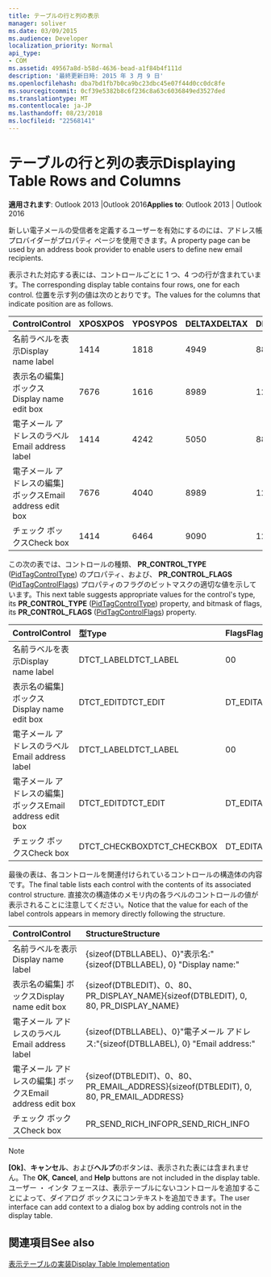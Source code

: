 ```yaml
---
title: テーブルの行と列の表示
manager: soliver
ms.date: 03/09/2015
ms.audience: Developer
localization_priority: Normal
api_type:
- COM
ms.assetid: 49567a8d-b58d-4636-bead-a1f84b4f111d
description: '最終更新日時: 2015 年 3 月 9 日'
ms.openlocfilehash: dba7bd1fb7b0ca9bc23dbc45e07f44d0cc0dc8fe
ms.sourcegitcommit: 0cf39e5382b8c6f236c8a63c6036849ed3527ded
ms.translationtype: MT
ms.contentlocale: ja-JP
ms.lasthandoff: 08/23/2018
ms.locfileid: "22568141"
---
```

# <a name="displaying-table-rows-and-columns"></a><span data-ttu-id="bf0d3-103">テーブルの行と列の表示</span><span class="sxs-lookup"><span data-stu-id="bf0d3-103">Displaying Table Rows and Columns</span></span>

  
  
<span data-ttu-id="bf0d3-104">**適用されます**: Outlook 2013 |Outlook 2016</span><span class="sxs-lookup"><span data-stu-id="bf0d3-104">**Applies to**: Outlook 2013 | Outlook 2016</span></span> 
  
 <span data-ttu-id="bf0d3-105">新しい電子メールの受信者を定義するユーザーを有効にするのには、アドレス帳プロバイダーがプロパティ ページを使用できます。</span><span class="sxs-lookup"><span data-stu-id="bf0d3-105">A property page can be used by an address book provider to enable users to define new email recipients.</span></span> 
  
<span data-ttu-id="bf0d3-106">表示された対応する表には、コントロールごとに 1 つ、4 つの行が含まれています。</span><span class="sxs-lookup"><span data-stu-id="bf0d3-106">The corresponding display table contains four rows, one for each control.</span></span> <span data-ttu-id="bf0d3-107">位置を示す列の値は次のとおりです。</span><span class="sxs-lookup"><span data-stu-id="bf0d3-107">The values for the columns that indicate position are as follows.</span></span>
  
|<span data-ttu-id="bf0d3-108">**Control**</span><span class="sxs-lookup"><span data-stu-id="bf0d3-108">**Control**</span></span>|<span data-ttu-id="bf0d3-109">**XPOS**</span><span class="sxs-lookup"><span data-stu-id="bf0d3-109">**XPOS**</span></span>|<span data-ttu-id="bf0d3-110">**YPOS**</span><span class="sxs-lookup"><span data-stu-id="bf0d3-110">**YPOS**</span></span>|<span data-ttu-id="bf0d3-111">**DELTAX**</span><span class="sxs-lookup"><span data-stu-id="bf0d3-111">**DELTAX**</span></span>|<span data-ttu-id="bf0d3-112">**DELTAY**</span><span class="sxs-lookup"><span data-stu-id="bf0d3-112">**DELTAY**</span></span>|
|:-----|:-----|:-----|:-----|:-----|
|<span data-ttu-id="bf0d3-113">名前ラベルを表示</span><span class="sxs-lookup"><span data-stu-id="bf0d3-113">Display name label</span></span>  <br/> |<span data-ttu-id="bf0d3-114">14</span><span class="sxs-lookup"><span data-stu-id="bf0d3-114">14</span></span>  <br/> |<span data-ttu-id="bf0d3-115">18</span><span class="sxs-lookup"><span data-stu-id="bf0d3-115">18</span></span>  <br/> |<span data-ttu-id="bf0d3-116">49</span><span class="sxs-lookup"><span data-stu-id="bf0d3-116">49</span></span>  <br/> |<span data-ttu-id="bf0d3-117">8</span><span class="sxs-lookup"><span data-stu-id="bf0d3-117">8</span></span>  <br/> |
|<span data-ttu-id="bf0d3-118">表示名の編集] ボックス</span><span class="sxs-lookup"><span data-stu-id="bf0d3-118">Display name edit box</span></span>  <br/> |<span data-ttu-id="bf0d3-119">76</span><span class="sxs-lookup"><span data-stu-id="bf0d3-119">76</span></span>  <br/> |<span data-ttu-id="bf0d3-120">16</span><span class="sxs-lookup"><span data-stu-id="bf0d3-120">16</span></span>  <br/> |<span data-ttu-id="bf0d3-121">89</span><span class="sxs-lookup"><span data-stu-id="bf0d3-121">89</span></span>  <br/> |<span data-ttu-id="bf0d3-122">12</span><span class="sxs-lookup"><span data-stu-id="bf0d3-122">12</span></span>  <br/> |
|<span data-ttu-id="bf0d3-123">電子メール アドレスのラベル</span><span class="sxs-lookup"><span data-stu-id="bf0d3-123">Email address label</span></span>  <br/> |<span data-ttu-id="bf0d3-124">14</span><span class="sxs-lookup"><span data-stu-id="bf0d3-124">14</span></span>  <br/> |<span data-ttu-id="bf0d3-125">42</span><span class="sxs-lookup"><span data-stu-id="bf0d3-125">42</span></span>  <br/> |<span data-ttu-id="bf0d3-126">50</span><span class="sxs-lookup"><span data-stu-id="bf0d3-126">50</span></span>  <br/> |<span data-ttu-id="bf0d3-127">8</span><span class="sxs-lookup"><span data-stu-id="bf0d3-127">8</span></span>  <br/> |
|<span data-ttu-id="bf0d3-128">電子メール アドレスの編集] ボックス</span><span class="sxs-lookup"><span data-stu-id="bf0d3-128">Email address edit box</span></span>  <br/> |<span data-ttu-id="bf0d3-129">76</span><span class="sxs-lookup"><span data-stu-id="bf0d3-129">76</span></span>  <br/> |<span data-ttu-id="bf0d3-130">40</span><span class="sxs-lookup"><span data-stu-id="bf0d3-130">40</span></span>  <br/> |<span data-ttu-id="bf0d3-131">89</span><span class="sxs-lookup"><span data-stu-id="bf0d3-131">89</span></span>  <br/> |<span data-ttu-id="bf0d3-132">12</span><span class="sxs-lookup"><span data-stu-id="bf0d3-132">12</span></span>  <br/> |
|<span data-ttu-id="bf0d3-133">チェック ボックス</span><span class="sxs-lookup"><span data-stu-id="bf0d3-133">Check box</span></span>  <br/> |<span data-ttu-id="bf0d3-134">14</span><span class="sxs-lookup"><span data-stu-id="bf0d3-134">14</span></span>  <br/> |<span data-ttu-id="bf0d3-135">64</span><span class="sxs-lookup"><span data-stu-id="bf0d3-135">64</span></span>  <br/> |<span data-ttu-id="bf0d3-136">90</span><span class="sxs-lookup"><span data-stu-id="bf0d3-136">90</span></span>  <br/> |<span data-ttu-id="bf0d3-137">12</span><span class="sxs-lookup"><span data-stu-id="bf0d3-137">12</span></span>  <br/> |
   
<span data-ttu-id="bf0d3-138">この次の表では、コントロールの種類、 **PR_CONTROL_TYPE** ([PidTagControlType](pidtagcontroltype-canonical-property.md)) のプロパティ、および、 **PR_CONTROL_FLAGS** ([PidTagControlFlags](pidtagcontrolflags-canonical-property.md)) プロパティのフラグのビットマスクの適切な値を示しています。</span><span class="sxs-lookup"><span data-stu-id="bf0d3-138">This next table suggests appropriate values for the control's type, its **PR_CONTROL_TYPE** ([PidTagControlType](pidtagcontroltype-canonical-property.md)) property, and bitmask of flags, its **PR_CONTROL_FLAGS** ([PidTagControlFlags](pidtagcontrolflags-canonical-property.md)) property.</span></span>
  
|<span data-ttu-id="bf0d3-139">**Control**</span><span class="sxs-lookup"><span data-stu-id="bf0d3-139">**Control**</span></span>|<span data-ttu-id="bf0d3-140">**型**</span><span class="sxs-lookup"><span data-stu-id="bf0d3-140">**Type**</span></span>|<span data-ttu-id="bf0d3-141">**Flags**</span><span class="sxs-lookup"><span data-stu-id="bf0d3-141">**Flags**</span></span>|
|:-----|:-----|:-----|
|<span data-ttu-id="bf0d3-142">名前ラベルを表示</span><span class="sxs-lookup"><span data-stu-id="bf0d3-142">Display name label</span></span>  <br/> |<span data-ttu-id="bf0d3-143">DTCT_LABEL</span><span class="sxs-lookup"><span data-stu-id="bf0d3-143">DTCT_LABEL</span></span>  <br/> |<span data-ttu-id="bf0d3-144">0</span><span class="sxs-lookup"><span data-stu-id="bf0d3-144">0</span></span>  <br/> |
|<span data-ttu-id="bf0d3-145">表示名の編集] ボックス</span><span class="sxs-lookup"><span data-stu-id="bf0d3-145">Display name edit box</span></span>  <br/> |<span data-ttu-id="bf0d3-146">DTCT_EDIT</span><span class="sxs-lookup"><span data-stu-id="bf0d3-146">DTCT_EDIT</span></span>  <br/> |<span data-ttu-id="bf0d3-147">DT_EDITABLE</span><span class="sxs-lookup"><span data-stu-id="bf0d3-147">DT_EDITABLE</span></span> | <span data-ttu-id="bf0d3-148">DT_REQUIRED</span><span class="sxs-lookup"><span data-stu-id="bf0d3-148">DT_REQUIRED</span></span>  <br/> |
|<span data-ttu-id="bf0d3-149">電子メール アドレスのラベル</span><span class="sxs-lookup"><span data-stu-id="bf0d3-149">Email address label</span></span>  <br/> |<span data-ttu-id="bf0d3-150">DTCT_LABEL</span><span class="sxs-lookup"><span data-stu-id="bf0d3-150">DTCT_LABEL</span></span>  <br/> |<span data-ttu-id="bf0d3-151">0</span><span class="sxs-lookup"><span data-stu-id="bf0d3-151">0</span></span>  <br/> |
|<span data-ttu-id="bf0d3-152">電子メール アドレスの編集] ボックス</span><span class="sxs-lookup"><span data-stu-id="bf0d3-152">Email address edit box</span></span>  <br/> |<span data-ttu-id="bf0d3-153">DTCT_EDIT</span><span class="sxs-lookup"><span data-stu-id="bf0d3-153">DTCT_EDIT</span></span>  <br/> |<span data-ttu-id="bf0d3-154">DT_EDITABLE</span><span class="sxs-lookup"><span data-stu-id="bf0d3-154">DT_EDITABLE</span></span> | <span data-ttu-id="bf0d3-155">DT_REQUIRED</span><span class="sxs-lookup"><span data-stu-id="bf0d3-155">DT_REQUIRED</span></span>  <br/> |
|<span data-ttu-id="bf0d3-156">チェック ボックス</span><span class="sxs-lookup"><span data-stu-id="bf0d3-156">Check box</span></span>  <br/> |<span data-ttu-id="bf0d3-157">DTCT_CHECKBOX</span><span class="sxs-lookup"><span data-stu-id="bf0d3-157">DTCT_CHECKBOX</span></span>  <br/> |<span data-ttu-id="bf0d3-158">DT_EDITABLE</span><span class="sxs-lookup"><span data-stu-id="bf0d3-158">DT_EDITABLE</span></span>  <br/> |
   
<span data-ttu-id="bf0d3-159">最後の表は、各コントロールを関連付けられているコントロールの構造体の内容です。</span><span class="sxs-lookup"><span data-stu-id="bf0d3-159">The final table lists each control with the contents of its associated control structure.</span></span> <span data-ttu-id="bf0d3-160">直接次の構造体のメモリ内の各ラベルのコントロールの値が表示されることに注意してください。</span><span class="sxs-lookup"><span data-stu-id="bf0d3-160">Notice that the value for each of the label controls appears in memory directly following the structure.</span></span>
  
|<span data-ttu-id="bf0d3-161">**Control**</span><span class="sxs-lookup"><span data-stu-id="bf0d3-161">**Control**</span></span>|<span data-ttu-id="bf0d3-162">**Structure**</span><span class="sxs-lookup"><span data-stu-id="bf0d3-162">**Structure**</span></span>|
|:-----|:-----|
|<span data-ttu-id="bf0d3-163">名前ラベルを表示</span><span class="sxs-lookup"><span data-stu-id="bf0d3-163">Display name label</span></span>  <br/> |<span data-ttu-id="bf0d3-164">{sizeof(DTBLLABEL)、0}"表示名:"</span><span class="sxs-lookup"><span data-stu-id="bf0d3-164">{sizeof(DTBLLABEL), 0} "Display name:"</span></span>  <br/> |
|<span data-ttu-id="bf0d3-165">表示名の編集] ボックス</span><span class="sxs-lookup"><span data-stu-id="bf0d3-165">Display name edit box</span></span>  <br/> |<span data-ttu-id="bf0d3-166">{sizeof(DTBLEDIT)、0、80、PR_DISPLAY_NAME}</span><span class="sxs-lookup"><span data-stu-id="bf0d3-166">{sizeof(DTBLEDIT), 0, 80, PR_DISPLAY_NAME}</span></span>  <br/> |
|<span data-ttu-id="bf0d3-167">電子メール アドレスのラベル</span><span class="sxs-lookup"><span data-stu-id="bf0d3-167">Email address label</span></span>  <br/> |<span data-ttu-id="bf0d3-168">{sizeof(DTBLLABEL)、0}"電子メール アドレス:"</span><span class="sxs-lookup"><span data-stu-id="bf0d3-168">{sizeof(DTBLLABEL), 0} "Email address:"</span></span>  <br/> |
|<span data-ttu-id="bf0d3-169">電子メール アドレスの編集] ボックス</span><span class="sxs-lookup"><span data-stu-id="bf0d3-169">Email address edit box</span></span>  <br/> |<span data-ttu-id="bf0d3-170">{sizeof(DTBLEDIT)、0、80、PR_EMAIL_ADDRESS}</span><span class="sxs-lookup"><span data-stu-id="bf0d3-170">{sizeof(DTBLEDIT), 0, 80, PR_EMAIL_ADDRESS}</span></span>  <br/> |
|<span data-ttu-id="bf0d3-171">チェック ボックス</span><span class="sxs-lookup"><span data-stu-id="bf0d3-171">Check box</span></span>  <br/> |<span data-ttu-id="bf0d3-172">PR_SEND_RICH_INFO</span><span class="sxs-lookup"><span data-stu-id="bf0d3-172">PR_SEND_RICH_INFO</span></span>  <br/> |
   
> [!NOTE]
> <span data-ttu-id="bf0d3-173">**[Ok]**、**キャンセル**、および**ヘルプ**のボタンは、表示された表には含まれません。</span><span class="sxs-lookup"><span data-stu-id="bf0d3-173">The **OK**, **Cancel**, and **Help** buttons are not included in the display table.</span></span> <span data-ttu-id="bf0d3-174">ユーザー ・ インタ フェースは、表示テーブルにないコントロールを追加することによって、ダイアログ ボックスにコンテキストを追加できます。</span><span class="sxs-lookup"><span data-stu-id="bf0d3-174">The user interface can add context to a dialog box by adding controls not in the display table.</span></span> 
  
## <a name="see-also"></a><span data-ttu-id="bf0d3-175">関連項目</span><span class="sxs-lookup"><span data-stu-id="bf0d3-175">See also</span></span>



[<span data-ttu-id="bf0d3-176">表示テーブルの実装</span><span class="sxs-lookup"><span data-stu-id="bf0d3-176">Display Table Implementation</span></span>](display-table-implementation.md)

